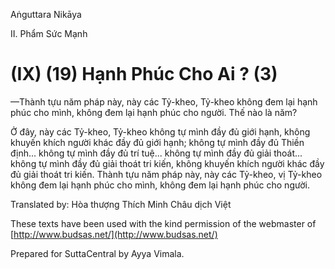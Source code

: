 Aṅguttara Nikāya

II. Phẩm Sức Mạnh

# (IX) (19) Hạnh Phúc Cho Ai ? (3)

—Thành tựu năm pháp này, này các Tỷ-kheo, Tỷ-kheo không đem lại hạnh phúc cho mình, không đem lại hạnh phúc cho người. Thế nào là năm?

Ở đây, này các Tỷ-kheo, Tỷ-kheo không tự mình đầy đủ giới hạnh, không khuyến khích người khác đầy đủ giới hạnh; không tự mình đầy đủ Thiền định... không tự mình đầy đủ trí tuệ... không tự mình đầy đủ giải thoát... không tự mình đầy đủ giải thoát tri kiến, không khuyến khích người khác đầy đủ giải thoát tri kiến. Thành tựu năm pháp này, này các Tỷ-kheo, vị Tỷ-kheo không đem lại hạnh phúc cho mình, không đem lại hạnh phúc cho người.

Translated by: Hòa thượng Thích Minh Châu dịch Việt

These texts have been used with the kind permission of the webmaster of [http://www.budsas.net/](http://www.budsas.net/)

Prepared for SuttaCentral by Ayya Vimala.